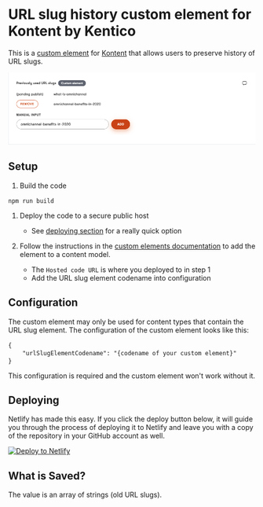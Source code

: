 # URL slug history custom element for Kontent by Kentico

This is a [custom element](https://kontent.ai/learn/tutorials/develop-apps/integrate/content-editing-extensions) for [Kontent](https://kontent.ai) that allows users to preserve history of URL slugs.

![Screenshot of custom element](custom-element-screenshot.png)

## Setup

1. Build the code

```
npm run build
```

1. Deploy the code to a secure public host
    * See [deploying section](#Deploying) for a really quick option

1. Follow the instructions in the [custom elements documentation](https://kontent.ai/learn/tutorials/develop-apps/integrate/content-editing-extensions#a-displaying-your-custom-editor-in-kontent) to add the element to a content model.
    * The `Hosted code URL` is where you deployed to in step 1
    * Add the URL slug element codename into configuration

## Configuration

The custom element may only be used for content types that contain the URL slug element. The configuration of the custom element looks like this:

```
{
    "urlSlugElementCodename": "{codename of your custom element}"
}
```
This configuration is required and the custom element won't work without it.

## Deploying

Netlify has made this easy. If you click the deploy button below, it will guide you through the process of deploying it to Netlify and leave you with a copy of the repository in your GitHub account as well.

[![Deploy to Netlify](https://www.netlify.com/img/deploy/button.svg)](https://app.netlify.com/start/deploy?repository=https://github.com/ondrabus/kontent-url-slug-history-custom-element)

## What is Saved?

The value is an array of strings (old URL slugs).
